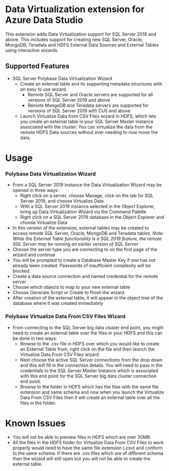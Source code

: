 # Data Virtualization extension for Azure Data Studio
This extension adds Data Virtualization support for SQL Server 2019 and above. This includes support for creating new SQL Server, Oracle, MongoDB, Teradata and HDFS External Data Sources and External Tables using interactive wizards.

## Supported Features
* SQL Server Polybase Data Virtualization Wizard
  * Create an external table and its supporting metadata structures with an easy to use wizard.
    * Remote SQL Server and Oracle servers are supported for all versions of SQL Server 2019 and above
    * Remote MongoDB and Teradata servers are supported for versions of SQL Server 2019 with CU5 and above
  * Launch Virtualize Data from CSV Files wizard in HDFS, which lets you create an external table in your SQL Server Master instance associated with the cluster. You can virtualize the data from the remote HDFS Data sources without ever needing to now move the data.

# Usage

### Polybase Data Virtualization Wizard
* From a SQL Server 2019 instance the Data Virtualization Wizard may be opened in three ways:
  * Right click on a server, choose Manage, click on the tab for SQL Server 2019, and choose Virtualize Data
  * With a SQL Server 2019 instance selected in the Object Explorer, bring up Data Virtualization Wizard via the Command Palette
  * Right click on a SQL Server 2019 database in the Object Explorer and choose Virtualize Data
* In this version of the extension, external tables may be created to access remote SQL Server, Oracle, MongoDB and Teradata tables. *Note: While the External Table functionality is a SQL 2019 feature, the remote SQL Server may be running an earlier version of SQL Server*
* Choose the server type you are connecting to on the first page of the wizard and continue
* You will be prompted to create a Database Master Key if one has not already been created. Passwords of insufficient complexity will be blocked.
* Create a data source connection and named credential for the remote server
* Choose which objects to map to your new external table
* Choose Generate Script or Create to finish the wizard
* After creation of the external table, it will appear in the object tree of the database where it was created immediately

###  Polybase Virtualize Data From CSV Files Wizard
* From connecting to the SQL Server big data cluster end point, you might need to create an external table over the files in your HDFS and this can be done in two ways:
  * Browse to the .csv file in HDFS over which you would like to create an External Table from, right click on the file and then launch the Virtualize Data From CSV Files wizard.
  * Next choose the active SQL Server connections from the drop down and this will fill in the connection details.  You will need to pass in the credentials to the SQL Server Master Instance which is associated with this end point for the SQL Server big data cluster connection end point.
  * Browse to the folder in HDFS which has the files with the same file extension and same schema and now when you launch the Virtualize Data From CSV Files then it will create an external table over all the files in the folder.

# Known Issues
* You will not be able to preview files in HDFS which are over 30MB.
* All the files in the HDFS folder for Virtualize Data From CSV Files to work properly would need to have the same file extension (.csv) and conform to the same schema. If there are .csv files which are of different schema then the wizard will still open but you will not be able to create the external table.

